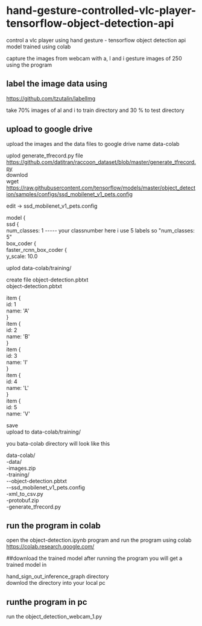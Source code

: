 # hand-gesture-controlled-vlc-player-tensorflow-object-detection-api
control a vlc player using hand gesture - tensorflow object detection api  model trained using colab

capture the images from webcam with a, l and i gesture images of 250 using the program

## label the image data using 
https://github.com/tzutalin/labelImg

take 70% images of al and i to train directory and 30 % to test directory

## upload to google drive
upload the images and the data files to google drive name data-colab

uplod generate_tfrecord.py file  
https://github.com/datitran/raccoon_dataset/blob/master/generate_tfrecord.py  
downlod   
wget https://raw.githubusercontent.com/tensorflow/models/master/object_detection/samples/configs/ssd_mobilenet_v1_pets.config  

edit -> ssd_mobilenet_v1_pets.config  

model {  
  ssd {  
    num_classes: 1    ----- your classnumber here i use 5 labels so "num_classes: 5"  
    box_coder {  
      faster_rcnn_box_coder {  
        y_scale: 10.0  
        
uplod  data-colab/training/  

create file object-detection.pbtxt   
object-detection.pbtxt  

item {  
  id: 1  
  name: 'A'  
}  
item {  
  id: 2  
  name: 'B'  
}  
item {  
  id: 3  
  name: 'I'  
}  
item {  
  id: 4  
  name: 'L'  
}  
item {  
  id: 5  
  name: 'V'  

save   
upload to data-colab/training/  

you bata-colab directory will look like this   

data-colab/  
-data/  
-images.zip  
-training/  
--object-detection.pbtxt    
--ssd_mobilenet_v1_pets.config  
-xml_to_csv.py  
-protobuf.zip  
-generate_tfrecord.py  

## run the program in colab
open the object-detection.ipynb program and run the program using colab  
https://colab.research.google.com/  

##download the trained model
after running the program you will get a trained model in  

hand_sign_out_inference_graph directory   
downlod the directory into your local pc 
## runthe program in pc
run the object_detection_webcam_1.py  
